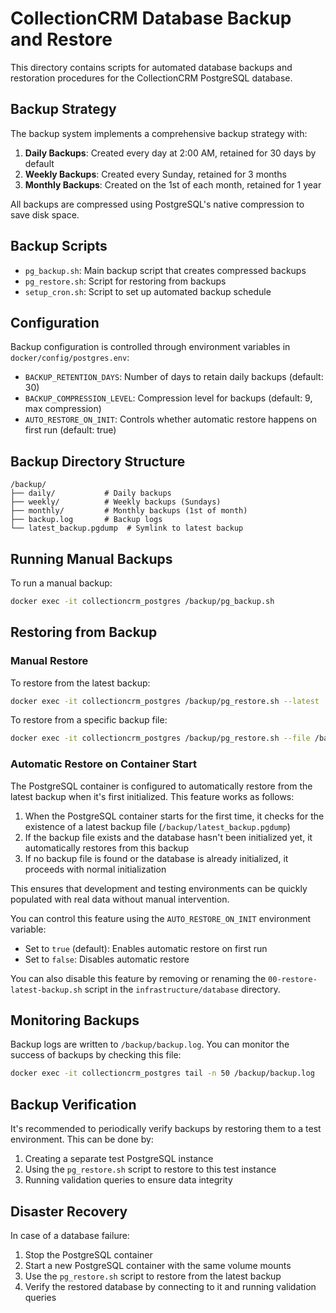 # CollectionCRM Database Backup and Restore

This directory contains scripts for automated database backups and restoration procedures for the CollectionCRM PostgreSQL database.

## Backup Strategy

The backup system implements a comprehensive backup strategy with:

1. **Daily Backups**: Created every day at 2:00 AM, retained for 30 days by default
2. **Weekly Backups**: Created every Sunday, retained for 3 months
3. **Monthly Backups**: Created on the 1st of each month, retained for 1 year

All backups are compressed using PostgreSQL's native compression to save disk space.

## Backup Scripts

- `pg_backup.sh`: Main backup script that creates compressed backups
- `pg_restore.sh`: Script for restoring from backups
- `setup_cron.sh`: Script to set up automated backup schedule

## Configuration

Backup configuration is controlled through environment variables in `docker/config/postgres.env`:

- `BACKUP_RETENTION_DAYS`: Number of days to retain daily backups (default: 30)
- `BACKUP_COMPRESSION_LEVEL`: Compression level for backups (default: 9, max compression)
- `AUTO_RESTORE_ON_INIT`: Controls whether automatic restore happens on first run (default: true)

## Backup Directory Structure

```
/backup/
├── daily/           # Daily backups
├── weekly/          # Weekly backups (Sundays)
├── monthly/         # Monthly backups (1st of month)
├── backup.log       # Backup logs
└── latest_backup.pgdump  # Symlink to latest backup
```

## Running Manual Backups

To run a manual backup:

```bash
docker exec -it collectioncrm_postgres /backup/pg_backup.sh
```

## Restoring from Backup

### Manual Restore

To restore from the latest backup:

```bash
docker exec -it collectioncrm_postgres /backup/pg_restore.sh --latest
```

To restore from a specific backup file:

```bash
docker exec -it collectioncrm_postgres /backup/pg_restore.sh --file /backup/daily/collectioncrm_daily_20250505_120000.pgdump
```

### Automatic Restore on Container Start

The PostgreSQL container is configured to automatically restore from the latest backup when it's first initialized. This feature works as follows:

1. When the PostgreSQL container starts for the first time, it checks for the existence of a latest backup file (`/backup/latest_backup.pgdump`)
2. If the backup file exists and the database hasn't been initialized yet, it automatically restores from this backup
3. If no backup file is found or the database is already initialized, it proceeds with normal initialization

This ensures that development and testing environments can be quickly populated with real data without manual intervention.

You can control this feature using the `AUTO_RESTORE_ON_INIT` environment variable:
- Set to `true` (default): Enables automatic restore on first run
- Set to `false`: Disables automatic restore

You can also disable this feature by removing or renaming the `00-restore-latest-backup.sh` script in the `infrastructure/database` directory.

## Monitoring Backups

Backup logs are written to `/backup/backup.log`. You can monitor the success of backups by checking this file:

```bash
docker exec -it collectioncrm_postgres tail -n 50 /backup/backup.log
```

## Backup Verification

It's recommended to periodically verify backups by restoring them to a test environment. This can be done by:

1. Creating a separate test PostgreSQL instance
2. Using the `pg_restore.sh` script to restore to this test instance
3. Running validation queries to ensure data integrity

## Disaster Recovery

In case of a database failure:

1. Stop the PostgreSQL container
2. Start a new PostgreSQL container with the same volume mounts
3. Use the `pg_restore.sh` script to restore from the latest backup
4. Verify the restored database by connecting to it and running validation queries